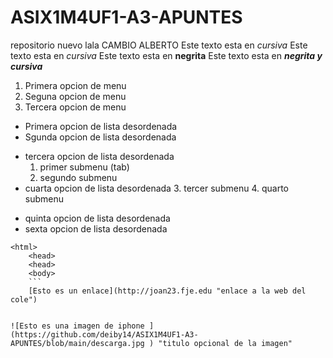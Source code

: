# ASIX1M4UF1-A3-APUNTES
repositorio nuevo
lala
CAMBIO ALBERTO
Este texto esta en *cursiva*
Este texto esta en _cursiva_ 
Este texto esta en **negrita**
Este texto esta en **_negrita y cursiva_**

1. Primera opcion de menu
2. Seguna opcion de menu
3. Tercera opcion de menu

* Primera opcion de lista desordenada 
* Sgunda opcion de lista desordenada 
- tercera opcion de lista desordenada
    1. primer submenu (tab) 
    2. segundo submenu 
- cuarta opcion de lista desordenada
    3. tercer submenu 
    4. quarto submenu 
+ quinta opcion de lista desordenada 
+ sexta opcion de lista desordenada
```
<html>
    <head>
    <head> 
    <body>
    ```
    [Esto es un enlace](http://joan23.fje.edu "enlace a la web del cole") 


![Esto es una imagen de iphone ] (https://github.com/deiby14/ASIX1M4UF1-A3-APUNTES/blob/main/descarga.jpg ) "titulo opcional de la imagen" 
